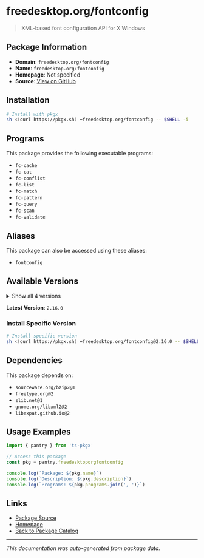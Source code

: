 # freedesktop.org/fontconfig

> XML-based font configuration API for X Windows

## Package Information

- **Domain**: `freedesktop.org/fontconfig`
- **Name**: `freedesktop.org/fontconfig`
- **Homepage**: Not specified
- **Source**: [View on GitHub](https://github.com/pkgxdev/pantry/tree/main/projects/freedesktop.org/fontconfig/package.yml)

## Installation

```bash
# Install with pkgx
sh <(curl https://pkgx.sh) +freedesktop.org/fontconfig -- $SHELL -i
```

## Programs

This package provides the following executable programs:

- `fc-cache`
- `fc-cat`
- `fc-conflist`
- `fc-list`
- `fc-match`
- `fc-pattern`
- `fc-query`
- `fc-scan`
- `fc-validate`

## Aliases

This package can also be accessed using these aliases:

- `fontconfig`

## Available Versions

<details>
<summary>Show all 4 versions</summary>

- `2.16.0`, `2.15.0`, `2.14.1`, `2.14.0`

</details>

**Latest Version**: `2.16.0`

### Install Specific Version

```bash
# Install specific version
sh <(curl https://pkgx.sh) +freedesktop.org/fontconfig@2.16.0 -- $SHELL -i
```

## Dependencies

This package depends on:

- `sourceware.org/bzip2@1`
- `freetype.org@2`
- `zlib.net@1`
- `gnome.org/libxml2@2`
- `libexpat.github.io@2`

## Usage Examples

```typescript
import { pantry } from 'ts-pkgx'

// Access this package
const pkg = pantry.freedesktoporgfontconfig

console.log(`Package: ${pkg.name}`)
console.log(`Description: ${pkg.description}`)
console.log(`Programs: ${pkg.programs.join(', ')}`)
```

## Links

- [Package Source](https://github.com/pkgxdev/pantry/tree/main/projects/freedesktop.org/fontconfig/package.yml)
- [Homepage](#)
- [Back to Package Catalog](../package-catalog.md)

---

*This documentation was auto-generated from package data.*
